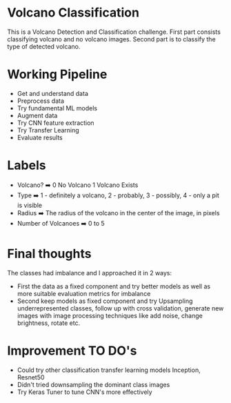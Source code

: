 # Volcano Classification


This is a Volcano Detection and Classification challenge.
First part consists classifying volcano and no volcano images.
Second part is to classify the type of detected volcano.

# Working Pipeline
- Get and understand data
- Preprocess data
- Try fundamental ML models
- Augment data
- Try CNN feature extraction
- Try Transfer Learning
- Evaluate results

# Labels
- Volcano? ➡️ 0 No Volcano 1 Volcano Exists
- Type ➡️ 1 - definitely a volcano, 2 - probably, 3 - possibly, 4 - only a pit is visible
- Radius ➡️ The radius of the volcano in the center of the image, in pixels
- Number of Volcanoes ➡️ 0 to 5


# Final thoughts
The classes had imbalance and I approached it in 2 ways: 
- First the data as a fixed component and try better models as well as more suitable evaluation metrics for imbalance
- Second keep models as fixed component and try Upsampling underrepresented classes, follow up with cross validation, generate new images with image processing techniques like add noise, change brightness, rotate etc.


# Improvement TO DO's
- Could try other classification transfer learning models Inception, Resnet50
- Didn't tried downsampling the dominant class images
- Try Keras Tuner to tune CNN's more effectively
